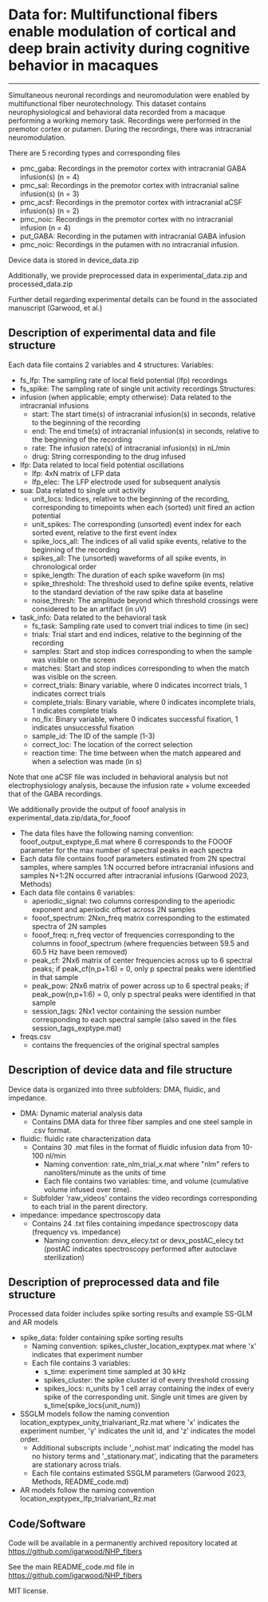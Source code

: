 # Data for: Multifunctional fibers enable modulation of cortical and deep brain activity during cognitive behavior in macaques
---

Simultaneous neuronal recordings and neuromodulation were enabled by multifunctional fiber neurotechnology. This dataset contains neurophysiological and behavioral data recorded from a macaque performing a working memory task. Recordings were performed in the premotor cortex or putamen. During the recordings, there was intracranial neuromodulation. 

There are 5 recording types and corresponding files
- pmc_gaba: Recordings in the premotor cortex with intracranial GABA infusion(s) (n = 4)
- pmc_sal: Recordings in the premotor cortex with intracranial saline infusion(s) (n = 3)
- pmc_acsf: Recordings in the premotor cortex with intracranial aCSF infusion(s) (n = 2)
- pmc_noic: Recordings in the premotor cortex with no intracranial infusion (n = 4)
- put_GABA: Recording in the putamen with intracranial GABA infusion
- pmc_noic: Recordings in the putamen with no intracranial infusion.

Device data is stored in device_data.zip 

Additionally, we provide preprocessed data in experimental_data.zip and processed_data.zip 

Further detail regarding experimental details can be found in the associated manuscript (Garwood, et al.)


## Description of experimental data and file structure

Each data file contains 2 variables and 4 structures:
Variables:
- fs_lfp: The sampling rate of local field potential (lfp) recordings
- fs_spike: The sampling rate of single unit activity recordings
Structures:
- infusion (when applicable; empty otherwise): Data related to the intracranial infusions
    - start: The start time(s) of intracranial infusion(s) in seconds, relative to the beginning of the recording
    - end: The end time(s) of intracranial infusion(s) in seconds, relative to the beginning of the recording
    - rate: The infusion rate(s) of intracranial infusion(s) in nL/min
    - drug: String corresponding to the drug infused
- lfp: Data related to local field potential oscillations
    - lfp: 4xN matrix of LFP data
    - lfp_elec: The LFP electrode used for subsequent analysis
- sua: Data related to single unit activity
    - unit_locs: Indices, relative to the beginning of the recording, corresponding to timepoints when each (sorted) unit fired an action potential
    - unit_spikes: The corresponding (unsorted) event index for each sorted event, relative to the first event index
    - spike_locs_all: The indices of all valid spike events, relative to the beginning of the recording
    - spikes_all: The (unsorted) waveforms of all spike events, in chronological order
    - spike_length: The duration of each spike waveform (in ms)
    - spike_threshold: The threshold used to define spike events, relative to the standard deviation of the raw spike data at baseline
    - noise_thresh: The amplitude beyond which threshold crossings were considered to be an artifact (in uV)
 - task_info: Data related to the behavioral task
     - fs_task: Sampling rate used to convert trial indices to time (in sec)
     - trials: Trial start and end indices, relative to the beginning of the recording
     - samples: Start and stop indices corresponding to when the sample was visible on the screen
     - matches: Start and stop indices corresponding to when the match was visible on the screen.
     - correct_trials: Binary variable, where 0 indicates incorrect trials, 1 indicates correct trials
     - complete_trials: Binary variable, where 0 indicates incomplete trials, 1 indicates complete trials
     - no_fix: Binary variable, where 0 indicates successful fixation, 1 indicates unsuccessful fixation
     - sample_id: The ID of the sample (1-3)
     - correct_loc: The location of the correct selection
     - reaction time: The time between when the match appeared and when a selection was made (in s)
  
Note that one aCSF file was included in behavioral analysis but not electrophysiology analysis, because the infusion rate + volume exceeded that of the GABA recordings.

We additionally provide the output of fooof analysis in experimental_data.zip/data_for_fooof
  - The data files have the following naming convention: fooof_output_exptype_6.mat where 6 corresponds to the FOOOF parameter for the max number of spectral peaks in each spectra
  - Each data file contains fooof parameters estimated from 2N spectral samples, where samples 1:N occurred before intracranial infusions and samples N+1:2N occurred after intracranial infusions (Garwood 2023, Methods)
  - Each data file contains 6 variables:
      - aperiodic_signal: two columns corresponding to the aperiodic exponent and aperiodic offset across 2N samples
      - fooof_spectrum: 2Nxn_freq matrix corresponding to the estimated spectra of 2N samples
      - fooof_freq: n_freq vector of frequencies corresponding to the columns in fooof_spectrum (where frequencies between 59.5 and 60.5 Hz have been removed)
      - peak_cf: 2Nx6 matrix of center frequencies across up to 6 spectral peaks; if peak_cf(n,p+1:6) = 0, only p spectral peaks were identified in that sample
      - peak_pow: 2Nx6 matrix of power across up to 6 spectral peaks; if peak_pow(n,p+1:6) = 0, only p spectral peaks were identified in that sample
      - session_tags: 2Nx1 vector containing the session number corresponding to each spectral sample (also saved in the files session_tags_exptype.mat)
  - freqs.csv
      - contains the frequencies of the original spectral samples

## Description of device data and file structure

Device data is organized into three subfolders: DMA, fluidic, and impedance.
- DMA: Dynamic material analysis data
  - Contains DMA data for three fiber samples and one steel sample in .csv format.
- fluidic: fluidic rate characterization data
  - Contains 30 .mat files in the format of fluidic infusion data from 10-100 nl/min
    - Naming convention: rate_nlm_trial_x.mat where "nlm" refers to nanoliters/minute as the units of time
    - Each file contains two variables: time, and volume (cumulative volume infused over time).
  - Subfolder 'raw_videos' contains the video recordings corresponding to each trial in the parent directory.
- impedance: impedance spectroscopy data
  - Contains 24 .txt files containing impedance spectroscopy data (frequency vs. impedance)
    - Naming convention: devx_elecy.txt or devx_postAC_elecy.txt (postAC indicates spectroscopy performed after autoclave sterilization)

## Description of preprocessed data and file structure

Processed data folder includes spike sorting results and example SS-GLM and AR models
- spike_data: folder containing spike sorting results
  - Naming convention: spikes_cluster_location_exptypex.mat where 'x' indicates that experiment number
  - Each file contains 3 variables:
    - s_time: experiment time sampled at 30 kHz
    - spikes_cluster: the spike cluster id of every threshold crossing
    - spikes_locs: n_units by 1 cell array containing the index of every spike of the corresponding unit. Single unit times are given by s_time(spike_locs{unit_num})
- SSGLM models follow the naming convention location_exptypex_unity_trialvariant_Rz.mat where 'x' indicates the experiment number, 'y' indicates the unit id, and 'z' indicates the model order.
    - Additional subscripts include '_nohist.mat' indicating the model has no history terms and '_stationary.mat', indicating that the parameters are stationary across trials.
    - Each file contains estimated SSGLM parameters (Garwood 2023, Methods, README_code.md)
- AR models follow the naming convention location_exptypex_lfp_trialvariant_Rz.mat

## Code/Software
Code will be available in a permanently archived repository located at https://github.com/igarwood/NHP_fibers

See the main README_code.md file in https://github.com/igarwood/NHP_fibers

MIT license. 

